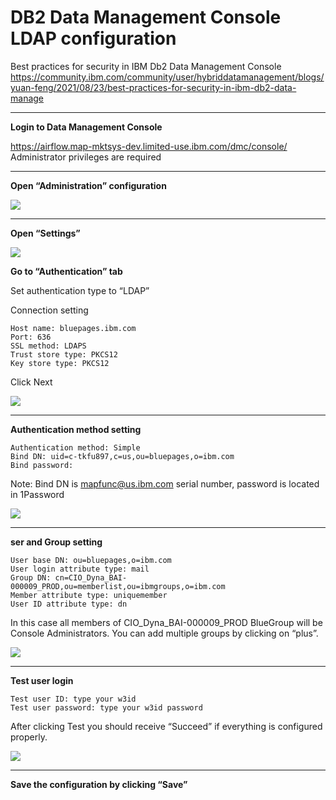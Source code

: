 # DB2 Data Management Console LDAP configuration

Best practices for security in IBM Db2 Data Management Console\
https://community.ibm.com/community/user/hybriddatamanagement/blogs/yuan-feng/2021/08/23/best-practices-for-security-in-ibm-db2-data-manage

---
**Login to Data Management Console**

https://airflow.map-mktsys-dev.limited-use.ibm.com/dmc/console/ \
Administrator privileges are required

---
**Open “Administration” configuration**

<img src="https://github.ibm.com/CIO-MAP/MAP-ETL-Framework-AirflowK8s/blob/master/docs/pics/5_1.jpg">

---
**Open “Settings”**

<img src="https://github.ibm.com/CIO-MAP/MAP-ETL-Framework-AirflowK8s/blob/master/docs/pics/5_2.jpg">

**Go to “Authentication” tab**

Set authentication type to “LDAP”

Connection setting
```
Host name: bluepages.ibm.com
Port: 636
SSL method: LDAPS
Trust store type: PKCS12
Key store type: PKCS12
```
Click Next

<img src="https://github.ibm.com/CIO-MAP/MAP-ETL-Framework-AirflowK8s/blob/master/docs/pics/5_3.jpg">

---
**Authentication method setting**

```
Authentication method: Simple
Bind DN: uid=c-tkfu897,c=us,ou=bluepages,o=ibm.com
Bind password:
```

Note: Bind DN is mapfunc@us.ibm.com serial number, password is located in 1Password

<img src="https://github.ibm.com/CIO-MAP/MAP-ETL-Framework-AirflowK8s/blob/master/docs/pics/5_4.jpg">

---
**ser and Group setting**

```
User base DN: ou=bluepages,o=ibm.com
User login attribute type: mail
Group DN: cn=CIO_Dyna_BAI-000009_PROD,ou=memberlist,ou=ibmgroups,o=ibm.com
Member attribute type: uniquemember
User ID attribute type: dn
```
In this case all members of  CIO_Dyna_BAI-000009_PROD BlueGroup will be Console Administrators. You can add multiple groups by clicking on “plus”.

<img src="https://github.ibm.com/CIO-MAP/MAP-ETL-Framework-AirflowK8s/blob/master/docs/pics/5_5.jpg">

---
**Test user login**
```
Test user ID: type your w3id
Test user password: type your w3id password
```
After clicking Test you should receive “Succeed” if everything is configured properly.

<img src="https://github.ibm.com/CIO-MAP/MAP-ETL-Framework-AirflowK8s/blob/master/docs/pics/5_6.jpg">

---
**Save the configuration by clicking “Save”**